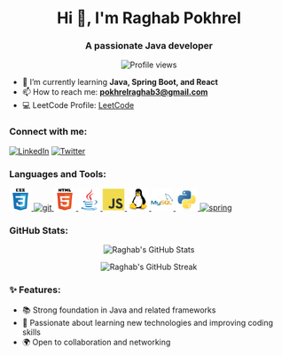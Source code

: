 <h1 align="center">Hi 👋, I'm Raghab Pokhrel</h1>
<h3 align="center">A passionate Java developer</h3>

<p align="center">
  <img src="https://komarev.com/ghpvc/?username=raghab007&label=Profile%20views&color=0e75b6&style=flat" alt="Profile views" />
</p>

- 🌱 I’m currently learning **Java, Spring Boot, and React**
- 📫 How to reach me: **[pokhrelraghab3@gmail.com](mailto:pokhrelraghab3@gmail.com)**
- 💻 LeetCode Profile: [LeetCode](https://leetcode.com/u/Raghab_Pokhrel/)

<h3 align="left">Connect with me:</h3>
<p align="left">
  <a href="https://linkedin.com/in/raghab-pokhrel" target="_blank"><img src="https://img.icons8.com/fluency/48/000000/linkedin.png" width="40" height="40" alt="LinkedIn"/></a>
  <a href="https://twitter.com/raghab_pokhrel" target="_blank"><img src="https://img.icons8.com/fluency/48/000000/twitter.png" width="40" height="40" alt="Twitter"/></a>
</p>

<h3 align="left">Languages and Tools:</h3>
<p align="left">
  <a href="https://www.w3schools.com/css/" target="_blank" rel="noreferrer"> <img src="https://raw.githubusercontent.com/devicons/devicon/master/icons/css3/css3-original-wordmark.svg" alt="css3" width="40" height="40"/> </a>
  <a href="https://git-scm.com/" target="_blank" rel="noreferrer"> <img src="https://www.vectorlogo.zone/logos/git-scm/git-scm-icon.svg" alt="git" width="40" height="40"/> </a>
  <a href="https://www.w3.org/html/" target="_blank" rel="noreferrer"> <img src="https://raw.githubusercontent.com/devicons/devicon/master/icons/html5/html5-original-wordmark.svg" alt="html5" width="40" height="40"/> </a>
  <a href="https://www.java.com" target="_blank" rel="noreferrer"> <img src="https://raw.githubusercontent.com/devicons/devicon/master/icons/java/java-original.svg" alt="java" width="40" height="40"/> </a>
  <a href="https://developer.mozilla.org/en-US/docs/Web/JavaScript" target="_blank" rel="noreferrer"> <img src="https://raw.githubusercontent.com/devicons/devicon/master/icons/javascript/javascript-original.svg" alt="javascript" width="40" height="40"/> </a>
  <a href="https://www.linux.org/" target="_blank" rel="noreferrer"> <img src="https://raw.githubusercontent.com/devicons/devicon/master/icons/linux/linux-original.svg" alt="linux" width="40" height="40"/> </a>
  <a href="https://www.mysql.com/" target="_blank" rel="noreferrer"> <img src="https://raw.githubusercontent.com/devicons/devicon/master/icons/mysql/mysql-original-wordmark.svg" alt="mysql" width="40" height="40"/> </a>
  <a href="https://www.python.org" target="_blank" rel="noreferrer"> <img src="https://raw.githubusercontent.com/devicons/devicon/master/icons/python/python-original.svg" alt="python" width="40" height="40"/> </a>
  <a href="https://spring.io/" target="_blank" rel="noreferrer"> <img src="https://www.vectorlogo.zone/logos/springio/springio-icon.svg" alt="spring" width="40" height="40"/> </a>
</p>

<h3 align="left">GitHub Stats:</h3>
<p align="center">
  <img src="https://github-readme-stats.vercel.app/api?username=raghab007&show_icons=true&hide_title=true&count_private=true&theme=radical" alt="Raghab's GitHub Stats"/>
</p>
<p align="center">
  <img src="https://github-readme-streak-stats.herokuapp.com/?user=raghab007&theme=radical" alt="Raghab's GitHub Streak"/>
</p>

<h3 align="left">✨ Features:</h3>
<ul>
  <li>📚 Strong foundation in Java and related frameworks</li>
  <li>🚀 Passionate about learning new technologies and improving coding skills</li>
  <li>🌍 Open to collaboration and networking</li>
</ul>

